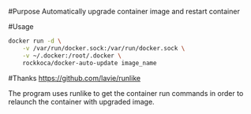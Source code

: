#Purpose
Automatically upgrade container image and restart container

#Usage
```bash
docker run -d \
    -v /var/run/docker.sock:/var/run/docker.sock \
    -v ~/.docker:/root/.docker \
    rockkoca/docker-auto-update image_name
```

#Thanks
https://github.com/lavie/runlike

The program uses runlike to get the container run commands in order to relaunch the container with upgraded image. 